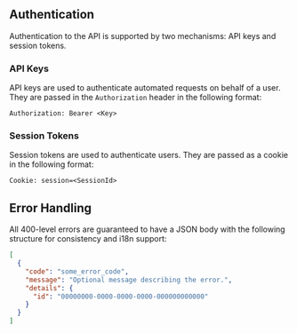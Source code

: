 ## Authentication

Authentication to the API is supported by two mechanisms: API keys and session tokens.

### API Keys

API keys are used to authenticate automated requests on behalf of a user.
They are passed in the `Authorization` header in the following format:

```
Authorization: Bearer <Key>
```

### Session Tokens

Session tokens are used to authenticate users.
They are passed as a cookie in the following format:

```
Cookie: session=<SessionId>
```

## Error Handling

All 400-level errors are guaranteed to have a JSON body with the following structure
for consistency and i18n support:

```json
[
  {
    "code": "some_error_code",
    "message": "Optional message describing the error.",
    "details": {
      "id": "00000000-0000-0000-0000-000000000000"
    }
  }
]
```

